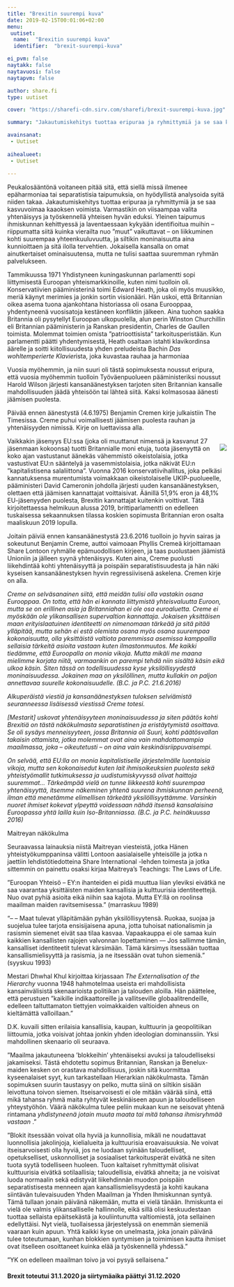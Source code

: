```yaml
---
title: "Brexitin suurempi kuva"
date: 2019-02-15T00:01:06+02:00
menu:
 uutiset:
  name:  "Brexitin suurempi kuva"
  identifier:  "brexit-suurempi-kuva"

ei_pvm: false
naytakk: false
naytavuosi: false
naytapvm: false

author: share.fi
type: uutiset

cover: "https://sharefi-cdn.sirv.com/sharefi/brexit-suurempi-kuva.jpg"

summary: "Jakautumiskehitys tuottaa eripuraa ja ryhmittymiä ja se saa kasvuvoimaa kaaoksen voimista. Varmastikin on viisaampaa valita yhtenäisyys ja työskennellä yhteisen hyvän eduksi. Yleinen taipumus ihmiskunnan kehittyessä ..."

avainsanat:
 - Uutiset
 
aihealueet:
 - Uutiset
 
---
```


Peukalosääntönä voitaneen pitää sitä, että siellä missä ilmenee epäharmoniaa tai separatistisia taipumuksia, on hyödyllistä analysoida syitä niiden takaa. Jakautumiskehitys tuottaa eripuraa ja ryhmittymiä ja se saa kasvuvoimaa kaaoksen voimista. Varmastikin on viisaampaa valita yhtenäisyys ja työskennellä yhteisen hyvän eduksi. Yleinen taipumus ihmiskunnan kehittyessä ja laventaessaan kykyään identifioitua muihin – riippumatta siitä kuinka vierailta nuo ”muut” vaikuttavat – on liikkuminen kohti suurempaa yhteenkuuluvuutta, ja siltikin moninaisuutta aina kunnioittaen ja sitä ilolla tervehtien. Jokaisella kansalla on omat ainutkertaiset ominaisuutensa, mutta ne tulisi saattaa suuremman ryhmän palvelukseen.

 Tammikuussa 1971 Yhdistyneen kuningaskunnan parlamentti sopi liittymisestä Euroopan yhteismarkkinoille, kuten nimi tuolloin oli. Konservatiivien pääministerinä toimi Edward Heath, joka oli myös muusikko, meriä käynyt merimies ja jonkin sortin visionääri. Hän uskoi, että Britannian oikea asema tuona ajankohtana historiassa oli osana Eurooppaa, yhdentyneenä vuosisatoja kestäneen konfliktin jälkeen. Aina tuohon saakka Britannia oli pysytellyt Euroopan ulkopuolella, alun perin Winston Churchillin eli Britannian pääministerin ja Ranskan presidentin, Charles de Gaullen toimista. Molemmat toimien omista ”patrioottisista” tarkoitusperistään. Kun parlamentti päätti yhdentymisestä, Heath osaltaan istahti klavikordinsa äärelle ja soitti kiitollisuudesta yhden preludeista Bachin <i>Das wohltemperierte Klavier</i>ista, joka kuvastaa rauhaa ja harmoniaa

 Vuosia myöhemmin, ja niin suuri oli tästä sopimuksesta noussut eripura, että vuosia myöhemmin tuolloin Työväenpuolueen pääministeriksi noussut Harold Wilson järjesti kansanäänestyksen tarjoten siten Britannian kansalle mahdollisuuden jäädä yhteisöön tai lähteä siitä. Kaksi kolmasosaa äänesti jäämisen puolesta.

 Päivää ennen äänestystä (4.6.1975) Benjamin Cremen kirje julkaistiin The Timesissa. Creme puhui voimallisesti jäämisen puolesta rauhan ja yhtenäisyyden nimissä. Kirje on luettavissa alla.

<img src="https://sharefi-cdn.sirv.com/sharefi/brexit-laajempi-kuva-the_times_1975-06-04_bc_letter.jpg" style="float:right;margin:15px;margin-right:0;" />

 Vaikkakin jäsenyys EU:ssa (joka oli muuttanut nimensä ja kasvanut 27 jäsenmaan kokoonsa) tuotti Britannialle moni etuja, tuota jäsenyyttä on koko ajan vastustanut äänekäs vähemmistö oikeistolaisia, jotka vastustivat EU:n sääntelyä ja vasemmistolaisia, jotka näkivät EU:n ”kapitalistisena salaliittona”. Vuonna 2016 konservatiivihallitus, joka pelkäsi kannatuksensa murentumista voimakkaan oikeistolaiselle UKIP-puolueelle, pääministeri David Cameronin johdolla järjesti uuden kansanäänestyksen, olettaen että jäämisen kannattajat voittaisivat. Äänillä 51,9% eron ja 48,1% EU-jäsenyyden puolesta, Brexitin kannattajat kuitenkin voittivat. Tätä kirjoitettaessa helmikuun alussa 2019, brittiparlamentti on edelleen tuskaisessa sekaannuksen tilassa koskien sopimusta Britannian eron osalta maaliskuun 2019 lopulla.

 Joitain päiviä ennen kansanäänestystä 23.6.2016 tuolloin jo hyvin sairas ja sokeutunut Benjamin Creme, auttoi vaimoaan Phyllis Cremeä kirjoittamaan Share Lontoon ryhmälle epämuodollisen kirjeen, ja taas puolustaen jäämistä Unioniin ja jälleen syynä yhtenäisyys. Kuten aina, Creme puolusti liikehdintää kohti yhtenäisyyttä ja poispäin separatistisuudesta ja hän näki kyseisen kansanäänestyksen hyvin regressiivisenä askelena. Cremen kirje on alla.

 <em>     Creme on selväsanainen siitä, että meidän tulisi olla vastakin osana     Eurooppaa. On totta, että hän ei kannata liittymistä yhteisvaluutta     Euroon, mutta se on erillinen asia ja Britanniahan ei ole osa     euroaluetta. Creme ei myöskään ole ylikansallisen supervaltion     kannattaja. Jokaisen yksittäisen maan erityislaatuinen identiteetti on     nimenomaan tärkeää ja sitä pitää ylläpitää, mutta sehän ei estä     olemista osana myös osana suurempaa kokonaisuutta, olla yksittäistä     valtiota paremmissa asemissa kamppailla sellaisia tärkeitä asioita     vastaan kuten ilmastonmuutos. Me kaikki tiedämme, että Euroopalla on     monia vikoja. Mutta mikäli me maana mielimme korjata niitä, varmaankin     on parempi tehdä niin sisältä käsin eikä ulkoa käsin. Siten tässä on     todellisuudessa kyse yksilöllisyydestä moninaisuudessa. Jokainen maa on     yksilöllinen, mutta kullakin on paljon annettavaa suurelle     kokonaisuudelle. </em> <em>(B.C. ja P.C. 21.6.2016)</em>

 <em></em>

 <em>     Alkuperäistä viestiä ja kansanäänestyksen tuloksen selviämistä     seuranneessa lisäisessä viestissä Creme totesi. </em>

 <em></em>

 <em>     [Mestarit] uskovat yhtenäisyyteen moninaisuudessa ja siten päätös kohti     Brexitiä on tästä näkökulmasta separatistinen ja eristäytymistä     osoittava. Se oli sysäys menneisyyteen, jossa Britannia oli Suuri, kohti     päätösvallan takaisin ottamista, jotka molemmat ovat aina vain     mahdottomampia maailmassa, joka – oikeutetusti – on aina vain     keskinäisriippuvaisempi. </em>

 <em></em>

 <em>     On selvää, että EU:lla on monia kapitalistiselle järjestelmälle     luontaisia vikoja, mutta sen kokonaisedut kuten lait ihmisoikeuksien     puolesta sekä yhteistyömallit tutkimuksessa ja uudistumiskyvyssä olivat     haittoja suuremmat… Tärkeämpää vielä on tunne liikkeestä kohti     suurempaa yhtenäisyyttä, itsemme näkeminen yhtenä suurena ihmiskunnan     perheenä, ilman että menetämme elimellisen tärkeätä yksilöllisyyttämme.     Varsinkin nuoret ihmiset kokevat ylpeyttä voidessaan nähdä itsensä     kansalaisina Euroopassa yhtä lailla kuin Iso-Britanniassa. </em> <em>(B.C. ja P.C. heinäkuussa 2016)</em>

 Maitreyan näkökulma

 Seuraavassa lainauksia niistä Maitreyan viesteistä, jotka Hänen yhteistyökumppaninsa välitti Lontoon aasialaiselle yhteisölle ja jotka n jaettiin lehdistötiedotteina Share International -lehden toimesta ja jotka sittemmin on painettu osaksi kirjaa Maitreya’s Teachings: The Laws of Life.

 ”Euroopan Yhteisö – EY:n ihanteiden ei pidä muuttua liian yleviksi eivätkä ne saa vaarantaa yksittäisten maiden kansallisia ja kulttuurisia identiteettejä. Nuo ovat pyhiä asioita eikä niihin saa kajota. Mutta EY:llä on roolinsa maailman maiden ravitsemisessa.” (marraskuu 1989)

 “– – Maat tulevat ylläpitämään pyhän yksilöllisyytensä. Ruokaa, suojaa ja suojelua tulee tarjota ensisijaisena apuna, jotta tuhoisat nationalismin ja rasismin siemenet eivät saa tilaa kasvaa. Vapaakauppa ei ole samaa kuin kaikkien kansallisten rajojen valvonnan lopettaminen –– Jos sallimme tämän, kansalliset identiteetit tulevat kärsimään. Tämä kärsimys itsessään tuottaa kansallismielisyyttä ja rasismia, ja ne itsessään ovat tuhon siemeniä.” (syyskuu 1993)

Mestari Dhwhal Khul kirjoittaa kirjassaan    <em>The Externalisation of the Hierarchy</em> vuonna 1948 hahmotelmaa useista eri mahdollisista kansainvälisistä skenaarioista politiikan ja talouden aloilla. Hän päättelee, että perustuen ”kaikille indikaattoreille ja vallitseville globaalitrendeille, edelleen taltuttamaton tiettyjen voimakkaiden valtioiden ahneus on kieltämättä valloillaan.”

 D.K. kuvaili sitten erilaisia kansallisia, kaupan, kulttuurin ja geopolitiikan liittoumia, jotka voisivat johtaa jonkin yhden ideologian dominanssiin. Yksi mahdollinen skenaario oli seuraava.

 ”Maailma jakautuneena ’blokkeihin’ yhtenäiseksi avuksi ja taloudelliseksi jakamiseksi. Tästä ehdotettu sopimus Britannian, Ranskan ja Benelux-maiden kesken on orastava mahdollisuus, joskin sitä kuormittaa kyseenalaiset syyt, kun tarkastellaan Hierarkian näkökulmasta. Tämän sopimuksen suurin taustasyy on pelko, mutta siinä on siltikin sisään leivottuna toivon siemen. Itseisarvoisesti ei ole mitään väärää siinä, että mikä tahansa ryhmä maita ryhtyvät keskinäiseen apuun ja taloudelliseen yhteystyöhön. Väärä näkökulma tulee peliin mukaan kun ne seisovat yhtenä rintamana <em>     yhdistyneenä jotain muuta maata tai mitä tahansa ihmisryhmää vastaan </em> .”

 ”Blokit itsessään voivat olla hyviä ja kunnollisia, mikäli ne noudattavat luonnollisia jakolinjoja, kielialueita ja kulttuurisia eroavaisuuksia. Ne voivat itseisarvoisesti olla hyviä, jos ne luodaan syinään taloudelliset, opetukselliset, uskonnolliset ja sosiaaliset tarkoitusperät eivätkä ne siten tuota syytä todelliseen huoleen. Tuon kaltaiset ryhmittymät olisivat kulttuurisia eivätkä sotilaallisia; taloudellisia, eivätkä ahneita; ja ne voisivat luoda normaalin sekä edistyvät liikehdinnän muodon poispäin separatistisesta menneen ajan kansallismielisyydestä ja kohti kaukana siintävän tulevaisuuden Yhden Maailman ja Yhden Ihmiskunnan syntyä. Tämä tullaan jonain päivänä näkemään, mutta ei vielä tänään. Ihmiskunta ei vielä ole valmis ylikansalliselle hallinnolle, eikä sillä olisi keskuudestaan tuottaa sellaista epäitsekästä ja kouliintunutta valtiomiestä, jota sellainen edellyttäisi. Nyt vielä, tuollaisessa järjestelyssä on enemmän siemeniä vaaraan kuin apuun. Yhtä kaikki kyse on unelmasta, joka jonain päivänä tulee toteutumaan, kunhan blokkien syntymisen ja toimimisen kautta ihmiset ovat itselleen osoittaneet kuinka elää ja työskennellä yhdessä.”

 ”YK on edelleen maailman toivo ja voi pysyä sellaisena.”

#### Brexit toteutui 31.1.2020 ja siirtymäaika päättyi 31.12.2020